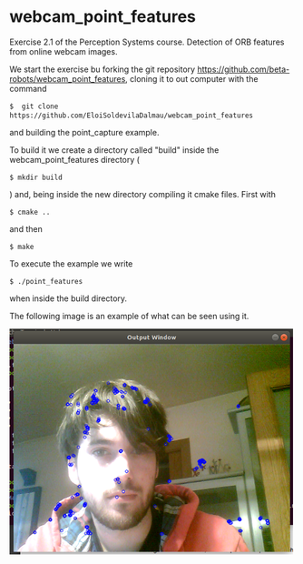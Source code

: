 # webcam_point_features
Exercise 2.1 of the Perception Systems course. Detection of ORB features from online webcam images.


We start the exercise bu forking the git repository https://github.com/beta-robots/webcam_point_features, cloning it to out computer with the command

    $  git clone https://github.com/EloiSoldevilaDalmau/webcam_point_features
  
and building the point_capture example.

To build it we create a directory called "build" inside the webcam_point_features directory (

    $ mkdir build
) and, being inside the new directory compiling it cmake files. First with 

    $ cmake .. 
and then 

    $ make 

To execute the example we write 

    $ ./point_features 
when inside the build directory.


The following image is an example of what can be seen using it.

<img src="images/webcam_point_features.png" width="500">
    

